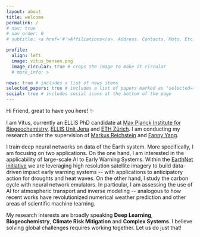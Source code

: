 ```yaml
---
layout: about
title: welcome
permalink: /
# nav: true
# nav_order: 0
# subtitle: <a href='#'>Affiliations</a>. Address. Contacts. Moto. Etc.

profile:
  align: left
  image: vitus_benson.png
  image_circular: true # crops the image to make it circular
  # more_info: >

news: true # includes a list of news items
selected_papers: true # includes a list of papers marked as "selected={true}"
social: true # includes social icons at the bottom of the page
---
```


Hi Friend, great to have you here! :sparkles:

I am Vitus, currently an ELLIS PhD candidate at [Max Planck Institute for Biogeochemistry](https://www.bgc-jena.mpg.de/), [ELLIS Unit Jena](https://www.ellis-jena.ai/) and [ETH Zürich](https://sml.inf.ethz.ch/). I am conducting my research under the supervision of [Markus Reichstein](https://www.bgc-jena.mpg.de/en/reichstein.html) and [Fanny Yang](https://sml.inf.ethz.ch/group/fannyy/).

I train deep neural networks on data of the Earth system. More specifically, I am focusing on two applications. On the one hand, I am interested in the applicability of large-scale AI to Early Warning Systems. Within the [EarthNet initiative](https://www.earthnet.tech) we are leveraging high resolution satellite imagery to build data-driven impact early warning systems -- with applications to anticipatory action for droughts and heat waves. On the other hand, I study the carbon cycle with neural network emulators. In particular, I am assessing the use of AI for atmospheric transport and inverse modeling -- analogous to how recent works have revolutionized numerical weather prediction and other areas of scientific machine learning.

My research interests are broadly speaking **Deep Learning**, **Biogeochemistry**, **Climate Risk Mitigation** and **Complex Systems**. I believe solving global challenges requires working together. Let us do just that!
